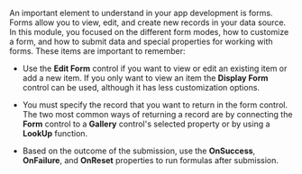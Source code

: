 An important element to understand in your app development is forms.
Forms allow you to view, edit, and create new records in your data
source. In this module, you focused on the different form modes, how to
customize a form, and how to submit data and special properties for working
with forms. These items are important to remember:

-   Use the **Edit Form** control if you want to view or edit an
    existing item or add a new item. If you only want to view an item the
    **Display Form** control can be used, although it has less
    customization options.

-   You must specify the record that you want to return in the form control.
    The two most common ways of returning a record are by connecting the
    **Form** control to a **Gallery** control's selected property or by using a
    **LookUp** function.

-   Based on the outcome of the submission, use the **OnSuccess**,
    **OnFailure**, and **OnReset** properties to run formulas after
    submission. 
